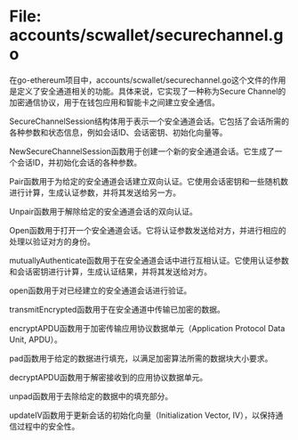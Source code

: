 # File: accounts/scwallet/securechannel.go

在go-ethereum项目中，accounts/scwallet/securechannel.go这个文件的作用是定义了安全通道相关的功能。具体来说，它实现了一种称为Secure Channel的加密通信协议，用于在钱包应用和智能卡之间建立安全通信。

SecureChannelSession结构体用于表示一个安全通道会话。它包括了会话所需的各种参数和状态信息，例如会话ID、会话密钥、初始化向量等。

NewSecureChannelSession函数用于创建一个新的安全通道会话。它生成了一个会话ID，并初始化会话的各种参数。

Pair函数用于为给定的安全通道会话建立双向认证。它使用会话密钥和一些随机数进行计算，生成认证参数，并将其发送给另一方。

Unpair函数用于解除给定的安全通道会话的双向认证。

Open函数用于打开一个安全通道会话。它将认证参数发送给对方，并进行相应的处理以验证对方的身份。

mutuallyAuthenticate函数用于在安全通道会话中进行互相认证。它使用认证参数和会话密钥进行计算，生成认证结果，并将其发送给对方。

open函数用于对已经建立的安全通道会话进行验证。

transmitEncrypted函数用于在安全通道中传输已加密的数据。

encryptAPDU函数用于加密传输应用协议数据单元（Application Protocol Data Unit, APDU）。

pad函数用于给定的数据进行填充，以满足加密算法所需的数据块大小要求。

decryptAPDU函数用于解密接收到的应用协议数据单元。

unpad函数用于去除给定的数据中的填充部分。

updateIV函数用于更新会话的初始化向量（Initialization Vector, IV），以保持通信过程中的安全性。

